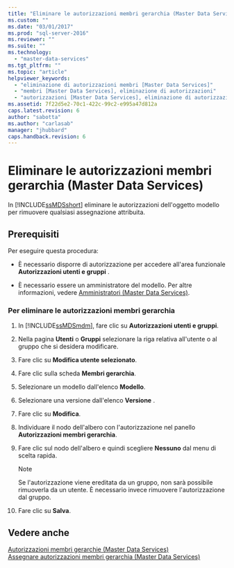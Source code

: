 ```yaml
---
title: "Eliminare le autorizzazioni membri gerarchia (Master Data Services) | Microsoft Docs"
ms.custom: ""
ms.date: "03/01/2017"
ms.prod: "sql-server-2016"
ms.reviewer: ""
ms.suite: ""
ms.technology: 
  - "master-data-services"
ms.tgt_pltfrm: ""
ms.topic: "article"
helpviewer_keywords: 
  - "eliminazione di autorizzazioni membri [Master Data Services]"
  - "membri [Master Data Services], eliminazione di autorizzazioni"
  - "autorizzazioni [Master Data Services], eliminazione di autorizzazioni membri"
ms.assetid: 7f22d5e2-70c1-422c-99c2-e995a47d812a
caps.latest.revision: 6
author: "sabotta"
ms.author: "carlasab"
manager: "jhubbard"
caps.handback.revision: 6
---
```

# Eliminare le autorizzazioni membri gerarchia (Master Data Services)
  In [!INCLUDE[ssMDSshort](../includes/ssmdsshort-md.md)] eliminare le autorizzazioni dell'oggetto modello per rimuovere qualsiasi assegnazione attribuita.  
  
## Prerequisiti  
 Per eseguire questa procedura:  
  
-   È necessario disporre di autorizzazione per accedere all'area funzionale **Autorizzazioni utenti e gruppi** .  
  
-   È necessario essere un amministratore del modello. Per altre informazioni, vedere [Amministratori &#40;Master Data Services&#41;](../master-data-services/administrators-master-data-services.md).  
  
### Per eliminare le autorizzazioni membri gerarchia  
  
1.  In [!INCLUDE[ssMDSmdm](../includes/ssmdsmdm-md.md)], fare clic su **Autorizzazioni utenti e gruppi**.  
  
2.  Nella pagina **Utenti** o **Gruppi** selezionare la riga relativa all'utente o al gruppo che si desidera modificare.  
  
3.  Fare clic su **Modifica utente selezionato**.  
  
4.  Fare clic sulla scheda **Membri gerarchia**.  
  
5.  Selezionare un modello dall'elenco **Modello**.  
  
6.  Selezionare una versione dall'elenco **Versione** .  
  
7.  Fare clic su **Modifica**.  
  
8.  Individuare il nodo dell'albero con l'autorizzazione nel panello **Autorizzazioni membri gerarchia**.  
  
9. Fare clic sul nodo dell'albero e quindi scegliere **Nessuno** dal menu di scelta rapida.  
  
    > [!NOTE]  
    >  Se l'autorizzazione viene ereditata da un gruppo, non sarà possibile rimuoverla da un utente. È necessario invece rimuovere l'autorizzazione dal gruppo.  
  
10. Fare clic su **Salva**.  
  
## Vedere anche  
 [Autorizzazioni membri gerarchie &#40;Master Data Services&#41;](../master-data-services/hierarchy-member-permissions-master-data-services.md)   
 [Assegnare autorizzazioni membri gerarchia &#40;Master Data Services&#41;](../master-data-services/assign-hierarchy-member-permissions-master-data-services.md)  
  
  